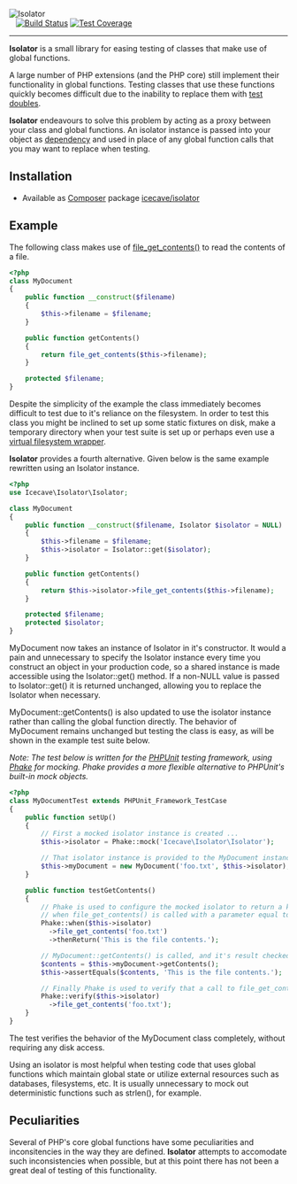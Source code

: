 ![Isolator](http://icecave.com.au/assets/img/project-icons/icon-isolator.png)<br>&nbsp;&nbsp;
[![Build Status](https://api.travis-ci.org/IcecaveStudios/isolator.png)](http://travis-ci.org/IcecaveStudios/isolator)
[![Test Coverage](http://icecave.com.au/isolator/coverage-report/coverage.png)](http://icecave.com.au/isolator/coverage-report/index.html)

---

**Isolator** is a small library for easing testing of classes that make use of global functions.

A large number of PHP extensions (and the PHP core) still implement their functionality in global functions.
Testing classes that use these functions quickly becomes difficult due to the inability to replace them with [test doubles](http://en.wikipedia.org/wiki/Test_double).

**Isolator** endeavours to solve this problem by acting as a proxy between your class and global functions.
An isolator instance is passed into your object as [dependency](http://en.wikipedia.org/wiki/Dependency_injection) and
used in place of any global function calls that you may want to replace when testing.

## Installation

* Available as [Composer](http://getcomposer.org) package [icecave/isolator](https://packagist.org/packages/icecave/isolator)

## Example

The following class makes use of [file_get_contents()](http://php.net/manual/en/function.file-get-contents.php) to read the contents of a file.

```php
<?php
class MyDocument
{
    public function __construct($filename)
    {
        $this->filename = $filename;
    }

    public function getContents()
    {
        return file_get_contents($this->filename);
    }

    protected $filename;
}
```

Despite the simplicity of the example the class immediately becomes difficult to test due to it's reliance on the filesystem.
In order to test this class you might be inclined to set up some static fixtures on disk, make a temporary directory when your test suite
is set up or perhaps even use a [virtual filesystem wrapper](http://code.google.com/p/bovigo/wiki/vfsStream).

**Isolator** provides a fourth alternative. Given below is the same example rewritten using an Isolator instance.

```php
<?php
use Icecave\Isolator\Isolator;

class MyDocument
{
    public function __construct($filename, Isolator $isolator = NULL)
    {
        $this->filename = $filename;
        $this->isolator = Isolator::get($isolator);
    }

    public function getContents()
    {
        return $this->isolator->file_get_contents($this->filename);
    }

    protected $filename;
    protected $isolator;
}
```

MyDocument now takes an instance of Isolator in it's constructor. It would a pain and unnecessary to specify the Isolator instance every time you construct an object in your production code, so a shared instance is made accessible using the Isolator::get() method. If a non-NULL value is passed to Isolator::get() it is returned unchanged, allowing you to replace the Isolator when necessary.

MyDocument::getContents() is also updated to use the isolator instance rather than calling the global function directly. The behavior of MyDocument remains unchanged but testing the class is easy, as will be shown in the example test suite below.

*Note: The test below is written for the [PHPUnit](http://www.phpunit.de) testing framework, using [Phake](https://github.com/mlively/Phake) for mocking. Phake provides a more flexible alternative to PHPUnit's built-in mock objects.*

```php
<?php
class MyDocumentTest extends PHPUnit_Framework_TestCase
{
    public function setUp()
    {
        // First a mocked isolator instance is created ...
        $this->isolator = Phake::mock('Icecave\Isolator\Isolator');

        // That isolator instance is provided to the MyDocument instance that is to be tested ...
        $this->myDocument = new MyDocument('foo.txt', $this->isolator);
    }

    public function testGetContents()
    {
        // Phake is used to configure the mocked isolator to return a known string
        // when file_get_contents() is called with a parameter equal to 'foo.txt' ...
        Phake::when($this->isolator)
          ->file_get_contents('foo.txt')
          ->thenReturn('This is the file contents.');

        // MyDocument::getContents() is called, and it's result checked ...
        $contents = $this->myDocument->getContents();
        $this->assertEquals($contents, 'This is the file contents.');

        // Finally Phake is used to verify that a call to file_get_contents() was made as expected ...
        Phake::verify($this->isolator)
          ->file_get_contents('foo.txt');
    }
}
```

The test verifies the behavior of the MyDocument class completely, without requiring any disk access.

Using an isolator is most helpful when testing code that uses global functions which maintain global state or utilize external resources such as databases, filesystems, etc. It is usually unnecessary to mock out deterministic functions such as strlen(), for example.

## Peculiarities

Several of PHP's core global functions have some peculiarities and inconsitencies in the way they are defined. **Isolator** attempts to accomodate such inconsistencies when possible, but at this point there has not been a great deal of testing of this functionality.
